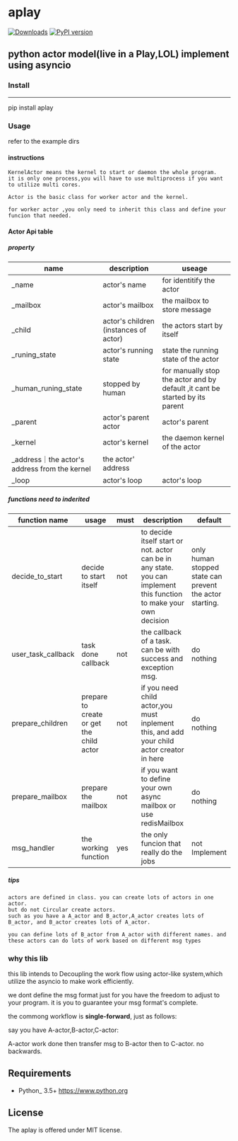 # aplay
[![Downloads](https://pepy.tech/badge/aplay)](https://pepy.tech/project/aplay)
[![PyPI version](https://badge.fury.io/py/aplay.svg)](https://badge.fury.io/py/aplay)

## **python actor model(live in a Play,LOL) implement using asyncio**


### Install

--------------

pip install aplay


### Usage

refer to the example dirs

#### instructions
    KernelActor means the kernel to start or daemon the whole program. 
    it is only one process,you will have to use multiprocess if you want to utilize multi cores.

    Actor is the basic class for worker actor and the kernel.

    for worker actor ,you only need to inherit this class and define your funcion that needed. 

#### Actor Api table

##### property
name|description|useage
-|-|-
_name|actor's name|for identitify the actor
_mailbox|actor's mailbox|the mailbox to store message
_child|actor's children (instances of actor)|the actors start by itself
_runing_state|actor's running state|state the running state of the actor
_human_runing_state|stopped by human|for manually stop the actor and by default ,it cant be started by its parent
_parent|actor's parent actor|actor's parent
_kernel|actor's kernel|the daemon kernel of the actor
_address｜the actor's address from the kernel| the actor' address
_loop|actor's loop|actor's loop

##### functions need to inderited

function name|usage|must|description|default
-|-|-|-|-
decide_to_start|decide to start itself|not| to decide itself start or not. actor can be in any state.  you can implement this function to make your own decision|only human stopped state can prevent the actor starting.
user_task_callback|task done callback|not|the callback of a task. can be with success and exception msg. | do nothing
prepare_children|prepare to create or get the child actor|not|if you need child actor,you must inplement this, and add your child actor creator in here| do nothing
prepare_mailbox|prepare the mailbox|not| if you want to define your own async mailbox or use redisMailbox|do nothing
msg_handler|the working function|yes|the only funcion that really do the jobs| not Implement

##### tips
    actors are defined in class. you can create lots of actors in one actor.
    but do not Circular create actors. 
    such as you have a A_actor and B_actor,A_actor creates lots of B_actor, and B_actor creates lots of A_actor.

    you can define lots of B_actor from A_actor with different names. and these actors can do lots of work based on different msg types

### why this lib

this lib intends to Decoupling the work flow using actor-like system,which utilize the asyncio to make work efficiently.

we dont define the msg format just for you have the freedom to adjust to your program. it is you to guarantee your msg format's complete.

the commong workflow is **single-forward**, just as follows:

say you have A-actor,B-actor,C-actor:

A-actor work done then transfer msg to B-actor then to C-actor. no backwards.


Requirements
------------

* Python_ 3.5+  https://www.python.org

License
-------

The aplay is offered under MIT license.
